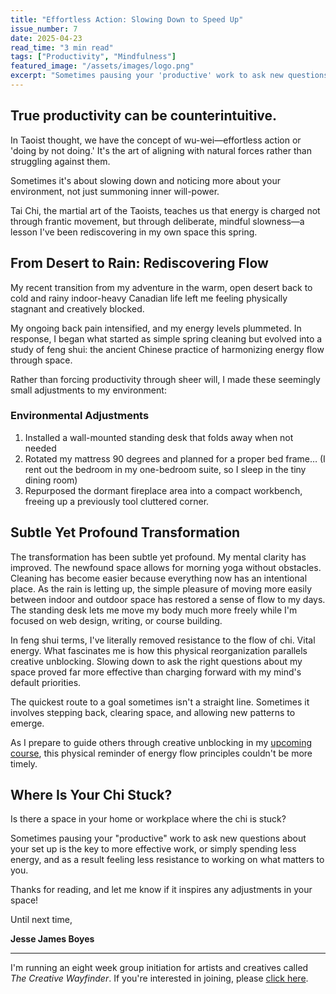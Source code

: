 ```yaml
---
title: "Effortless Action: Slowing Down to Speed Up"
issue_number: 7
date: 2025-04-23
read_time: "3 min read"
tags: ["Productivity", "Mindfulness"]
featured_image: "/assets/images/logo.png"
excerpt: "Sometimes pausing your 'productive' work to ask new questions about your setup is the key to more effective work."
---
```


## True productivity can be counterintuitive.

In Taoist thought, we have the concept of wu-wei—effortless action or 'doing by not doing.' It's the art of aligning with natural forces rather than struggling against them.

Sometimes it's about slowing down and noticing more about your environment, not just summoning inner will-power.

Tai Chi, the martial art of the Taoists, teaches us that energy is charged not through frantic movement, but through deliberate, mindful slowness—a lesson I've been rediscovering in my own space this spring.

## From Desert to Rain: Rediscovering Flow

My recent transition from my adventure in the warm, open desert back to cold and rainy indoor-heavy Canadian life left me feeling physically stagnant and creatively blocked.

My ongoing back pain intensified, and my energy levels plummeted. In response, I began what started as simple spring cleaning but evolved into a study of feng shui: the ancient Chinese practice of harmonizing energy flow through space.

Rather than forcing productivity through sheer will, I made these seemingly small adjustments to my environment:

### Environmental Adjustments

1. Installed a wall-mounted standing desk that folds away when not needed
2. Rotated my mattress 90 degrees and planned for a proper bed frame… (I rent out the bedroom in my one-bedroom suite, so I sleep in the tiny dining room)
3. Repurposed the dormant fireplace area into a compact workbench, freeing up a previously tool cluttered corner.

## Subtle Yet Profound Transformation

The transformation has been subtle yet profound. My mental clarity has improved. The newfound space allows for morning yoga without obstacles. Cleaning has become easier because everything now has an intentional place. As the rain is letting up, the simple pleasure of moving more easily between indoor and outdoor space has restored a sense of flow to my days. The standing desk lets me move my body much more freely while I'm focused on web design, writing, or course building.

In feng shui terms, I've literally removed resistance to the flow of chi. Vital energy. What fascinates me is how this physical reorganization parallels creative unblocking. Slowing down to ask the right questions about my space proved far more effective than charging forward with my mind's default priorities.

The quickest route to a goal sometimes isn't a straight line. Sometimes it involves stepping back, clearing space, and allowing new patterns to emerge.

As I prepare to guide others through creative unblocking in my [upcoming course](https://stan.store/oakmoss/p/the-creative-wayfinder), this physical reminder of energy flow principles couldn't be more timely.

## Where Is Your Chi Stuck?

Is there a space in your home or workplace where the chi is stuck?

Sometimes pausing your "productive" work to ask new questions about your set up is the key to more effective work, or simply spending less energy, and as a result feeling less resistance to working on what matters to you.

Thanks for reading, and let me know if it inspires any adjustments in your space!

Until next time,

**Jesse James Boyes**

---

I'm running an eight week group initiation for artists and creatives called *The Creative Wayfinder*. If you're interested in joining, please [click here](https://stan.store/oakmoss/p/the-creative-wayfinder). 